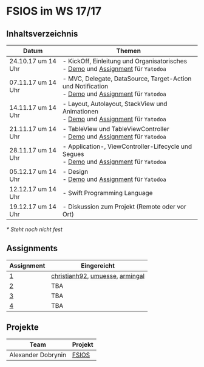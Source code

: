 # FSIOS im WS 17/17

## Inhaltsverzeichnis
| Datum  | Themen |
| ------------- | ------------- |
| 24.10.17 um 14 Uhr | - KickOff, Einleitung und Organisatorisches <br /> - [Demo](https://github.com/alexdobry/FSIOS/tree/master/WS17_18/01_introduction/demo/Yatodoa) und [Assignment](https://github.com/alexdobry/FSIOS/tree/master/WS17_18/01_introduction/your%20assignment) für `Yatodoa` |
| 07.11.17 um 14 Uhr | - MVC, Delegate, DataSource, Target-Action und Notification <br /> - [Demo](https://github.com/alexdobry/FSIOS/tree/master/WS17_18/02_mvc/demo/Yatodoa) und [Assignment](https://github.com/alexdobry/FSIOS/tree/master/WS17_18/02_mvc/your%20assignment) für `Yatodoa` |
| 14.11.17 um 14 Uhr | - Layout, Autolayout, StackView und Animationen <br /> - [Demo](https://github.com/alexdobry/FSIOS/tree/master/WS17_18/03_layout_autolayout_stackView_animation/demo/Yatodoa) und [Assignment](https://github.com/alexdobry/FSIOS/tree/master/WS17_18/03_layout_autolayout_stackView_animation/your%20assignment) für `Yatodoa` |
| 21.11.17 um 14 Uhr | - TableView und TableViewController <br /> - [Demo](https://github.com/alexdobry/FSIOS/tree/master/WS17_18/04_tableView/demo/Yatodoa) und [Assignment](https://github.com/alexdobry/FSIOS/tree/master/WS17_18/04_tableView/your%20assignment) für `Yatodoa` |
| 28.11.17 um 14 Uhr | - Application-, ViewController-Lifecycle und Segues <br /> - [Demo](https://github.com/alexdobry/FSIOS/tree/master/WS17_18/05_lifecycle_segues/demo/Yatodoa) und [Assignment](https://github.com/alexdobry/FSIOS/tree/master/WS17_18/05_lifecycle_segues/your%20assignment) für `Yatodoa` |
| 05.12.17 um 14 Uhr | - Design <br /> - [Demo](https://github.com/alexdobry/FSIOS/tree/master/WS17_18/06_design/demo/Yatodoa) und [Assignment](https://github.com/alexdobry/FSIOS/tree/master/WS17_18/06_design/your%20assignment) für `Yatodoa` |
| 12.12.17 um 14 Uhr | - Swift Programming Language |
| 19.12.17 um 14 Uhr | - Diskussion zum Projekt (Remote oder vor Ort) |

*\* Steht noch nicht fest*

## Assignments
| Assignment | Eingereicht |
| ------------- | ------------- |
| [1](https://github.com/alexdobry/FSIOS/tree/master/WS17_18/01_introduction/your%20assignment) | [christianh92](https://github.com/alexdobry/FSIOS/pull/7), [umuesse](https://github.com/alexdobry/FSIOS/pull/8), [armingal](https://github.com/alexdobry/FSIOS/pull/9) |
| [2](https://github.com/alexdobry/FSIOS/tree/master/WS17_18/02_mvc/your%20assignment) | TBA |
| [3](https://github.com/alexdobry/FSIOS/tree/master/WS17_18/03_layout_autolayout_stackView_animation/your%20assignment) | TBA |
| [4](https://github.com/alexdobry/FSIOS/tree/master/WS17_18/04_tableView/your%20assignment) | TBA |


## Projekte
| Team | Projekt |
| ------------- | ------------- |
| Alexander Dobrynin | [FSIOS](https://github.com/alexdobry/FSIOS) |
